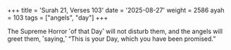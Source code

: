 +++
title = 'Surah 21, Verses 103'
date = '2025-08-27'
weight = 2586
ayah = 103
tags = ["angels", "day"]
+++

The Supreme Horror ˹of that Day˺ will not disturb them, and the angels will greet them, ˹saying,˺ “This is your Day, which you have been promised.”